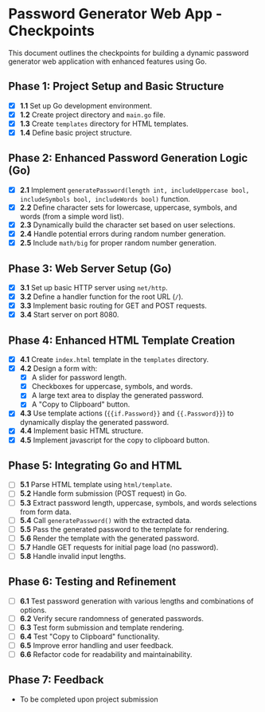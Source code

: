 # Password Generator Web App - Checkpoints

This document outlines the checkpoints for building a dynamic password generator web application with enhanced features using Go.

## Phase 1: Project Setup and Basic Structure

- [x] **1.1** Set up Go development environment.
- [x] **1.2** Create project directory and `main.go` file.
- [x] **1.3** Create `templates` directory for HTML templates.
- [x] **1.4** Define basic project structure.

## Phase 2: Enhanced Password Generation Logic (Go)

- [X] **2.1** Implement `generatePassword(length int, includeUppercase bool, includeSymbols bool, includeWords bool)` function.
- [X] **2.2** Define character sets for lowercase, uppercase, symbols, and words (from a simple word list).
- [X] **2.3** Dynamically build the character set based on user selections.
- [X] **2.4** Handle potential errors during random number generation.
- [X] **2.5** Include `math/big` for proper random number generation.

## Phase 3: Web Server Setup (Go)

- [X] **3.1** Set up basic HTTP server using `net/http`.
- [X] **3.2** Define a handler function for the root URL (`/`).
- [X] **3.3** Implement basic routing for GET and POST requests.
- [X] **3.4** Start server on port 8080.

## Phase 4: Enhanced HTML Template Creation
- [X] **4.1** Create `index.html` template in the `templates` directory.
- [X] **4.2** Design a form with:
    - [X] A slider for password length.
    - [X] Checkboxes for uppercase, symbols, and words.
    - [X] A large text area to display the generated password.
    - [X] A "Copy to Clipboard" button.
- [X] **4.3** Use template actions (`{{if.Password}}` and `{{.Password}}`) to dynamically display the generated password.
- [X] **4.4** Implement basic HTML structure.
- [X] **4.5** Implement javascript for the copy to clipboard button.

## Phase 5: Integrating Go and HTML

- [ ] **5.1** Parse HTML template using `html/template`.
- [ ] **5.2** Handle form submission (POST request) in Go.
- [ ] **5.3** Extract password length, uppercase, symbols, and words selections from form data.
- [ ] **5.4** Call `generatePassword()` with the extracted data.
- [ ] **5.5** Pass the generated password to the template for rendering.
- [ ] **5.6** Render the template with the generated password.
- [ ] **5.7** Handle GET requests for initial page load (no password).
- [ ] **5.8** Handle invalid input lengths.

## Phase 6: Testing and Refinement

- [ ] **6.1** Test password generation with various lengths and combinations of options.
- [ ] **6.2** Verify secure randomness of generated passwords.
- [ ] **6.3** Test form submission and template rendering.
- [ ] **6.4** Test "Copy to Clipboard" functionality.
- [ ] **6.5** Improve error handling and user feedback.
- [ ] **6.6** Refactor code for readability and maintainability.

## Phase 7: Feedback
- To be completed upon project submission
